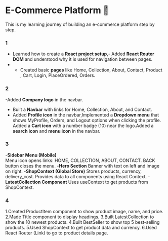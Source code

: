 # E-Commerce Platform 🛒

This is my learning journey of building an e-commerce platform step by step.

###  1  
- Learned how to create a **React project setup**,- Added **React Router DOM** and understood why it is used for navigation between pages.
- - Created basic **pages** like Home, Collection, About, Contact, Product , Cart, Login, PlaceOrdered, Orders.
###  2  
-Added **Company logo** in the navbar.
- Built a **Navbar** with links for Home, Collection, About, and Contact.
- Added **Profile icon** in the navbar,Implemented a **Dropdown menu** that shows MyProfile, Orders, and Logout options when clicking the profile.
  Added a **Cart icon** with a number badge (10) near the logo.Added a **search icon** and **menu icon** in the navbar.
###  3
-**Sidebar Menu (Mobile)**          
Menu icon opens links: HOME, COLLECTION, ABOUT, CONTACT.
BACK button closes the menu.
-**Hero Section**
Banner with text on left and image on right.
-**ShopContext (Global Store)**
Stores products, currency, delivery_cost.
Provides data to all components using React Context.
-**LatestCollection Component**
Uses useContext to get products from ShopContext.

### 4
1.Created ProductItem component to show product image, name, and price.
2.Made Title component to display headings.
3.Built LatestCollection to show the 10 newest products.
4.Built BestSeller to show top 5 best-selling products.
5.Used ShopContext to get product data and currency.
6.Used React Router (Link) to go to product details page.